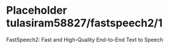 # Placeholder tulasiram58827/fastspeech2/1
FastSpeech2: Fast and High-Quality End-to-End Text to Speech

<!-- dataset: LJSpeech -->
<!-- module-type: audio-speech-synthesis -->
<!-- network-architecture: Other -->
<!-- fine-tunable: false -->
<!-- license: Apache-2.0 -->
